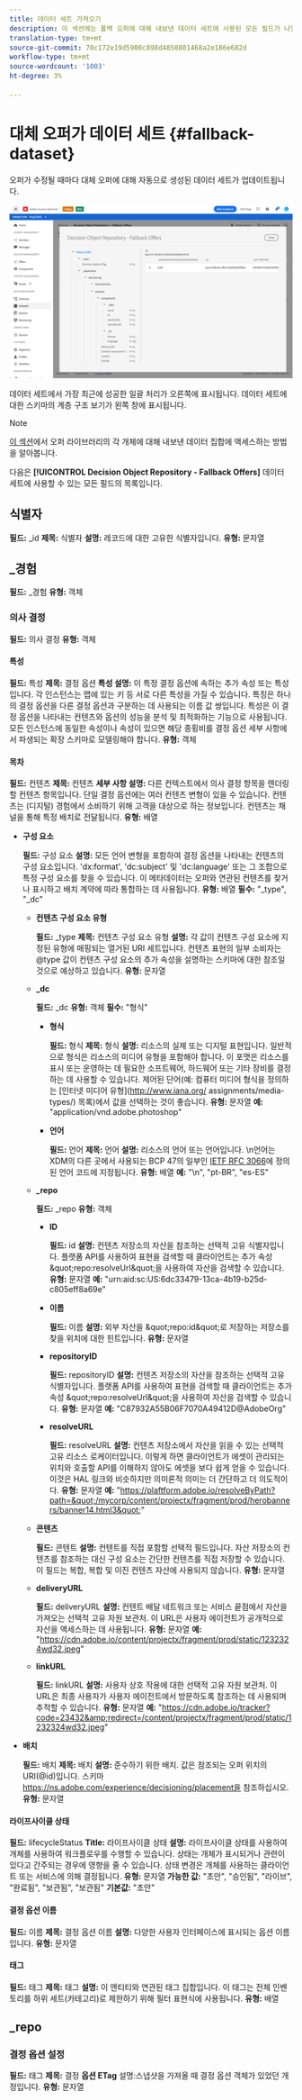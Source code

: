 ```yaml
---
title: 데이터 세트 가져오기
description: 이 섹션에는 폴백 오퍼에 대해 내보낸 데이터 세트에 사용된 모든 필드가 나열됩니다.
translation-type: tm+mt
source-git-commit: 70c172e19d5900c898d4850801468a2e186e682d
workflow-type: tm+mt
source-wordcount: '1003'
ht-degree: 3%

---
```


# 대체 오퍼가 데이터 세트 {#fallback-dataset}

오퍼가 수정될 때마다 대체 오퍼에 대해 자동으로 생성된 데이터 세트가 업데이트됩니다.

![](../../assets/dataset-fallback.png)

데이터 세트에서 가장 최근에 성공한 일괄 처리가 오른쪽에 표시됩니다. 데이터 세트에 대한 스키마의 계층 구조 보기가 왼쪽 창에 표시됩니다.

>[!NOTE]
>
>[이 섹션](../export-catalog/access-dataset.md)에서 오퍼 라이브러리의 각 개체에 대해 내보낸 데이터 집합에 액세스하는 방법을 알아봅니다.

다음은 **[!UICONTROL Decision Object Repository - Fallback Offers]** 데이터 세트에 사용할 수 있는 모든 필드의 목록입니다.

## 식별자

**필드:** _id 
**제목:** 식별자 
**설명:** 레코드에 대한 고유한 식별자입니다.
**유형:** 문자열

## _경험

**필드:** _경험 
**유형:** 객체

### 의사 결정

**필드:** 의사 결정 
**유형:** 객체

#### 특성

**필드:** 특성 
**제목:** 결정 옵션 
**특성 설명:** 이 특정 결정 옵션에 속하는 추가 속성 또는 특성입니다. 각 인스턴스는 맵에 있는 키 등 서로 다른 특성을 가질 수 있습니다. 특징은 하나의 결정 옵션을 다른 결정 옵션과 구분하는 데 사용되는 이름 값 쌍입니다. 특성은 이 결정 옵션을 나타내는 컨텐츠와 옵션의 성능을 분석 및 최적화하는 기능으로 사용됩니다. 모든 인스턴스에 동일한 속성이나 속성이 있으면 해당 종횡비를 결정 옵션 세부 사항에서 파생되는 확장 스키마로 모델링해야 합니다.
**유형:** 객체

<!--Field under Characteristics without title = additionalProperties? Desc = Value of the property. Type: string-->

#### 목차

**필드:** 컨텐츠 
**제목:** 컨텐츠 
**세부 사항 설명:** 다른 컨텍스트에서 의사 결정 항목을 렌더링할 컨텐츠 항목입니다. 단일 결정 옵션에는 여러 컨텐츠 변형이 있을 수 있습니다. 컨텐츠는 (디지털) 경험에서 소비하기 위해 고객을 대상으로 하는 정보입니다. 컨텐츠는 채널을 통해 특정 배치로 전달됩니다.
**유형:** 배열

* **구성 요소**

   **필드:** 구성 요소
   **설명:** 모든 언어 변형을 포함하여 결정 옵션을 나타내는 컨텐츠의 구성 요소입니다. &#39;dx:format&#39;, &#39;dc:subject&#39; 및 &#39;dc:language&#39; 또는 그 조합으로 특정 구성 요소를 찾을 수 있습니다. 이 메타데이터는 오퍼와 연관된 컨텐츠를 찾거나 표시하고 배치 계약에 따라 통합하는 데 사용됩니다.
   **유형:** 배열
   **필수:** &quot;_type&quot;, &quot;_dc&quot;  <!--TBC?-->

   * **컨텐츠 구성 요소 유형**

      **필드:** _type
      **제목:** 컨텐츠 구성 요소 유형
      **설명:** 각 값이 컨텐츠 구성 요소에 지정된 유형에 매핑되는 열거된 URI 세트입니다. 컨텐츠 표현의 일부 소비자는 @type 값이 컨텐츠 구성 요소의 추가 속성을 설명하는 스키마에 대한 참조일 것으로 예상하고 있습니다.
      **유형:** 문자열

   * **_dc**

      **필드:** _dc
      **유형:** 객체
      **필수:** &quot;형식&quot;

      * **형식**

         **필드:** 형식
         **제목:** 형식
         **설명:** 리소스의 실제 또는 디지털 표현입니다. 일반적으로 형식은 리소스의 미디어 유형을 포함해야 합니다. 이 포맷은 리소스를 표시 또는 운영하는 데 필요한 소프트웨어, 하드웨어 또는 기타 장비를 결정하는 데 사용할 수 있습니다. 제어된 단어(예: 컴퓨터 미디어 형식을 정의하는 [인터넷 미디어 유형](http://www.iana.org/ assignments/media-types/) 목록)에서 값을 선택하는 것이 좋습니다.
         **유형:** 문자열
         **예:** &quot;application/vnd.adobe.photoshop&quot;

      * **언어**

         **필드:** 언어
         **제목:** 언어
         **설명:** 리소스의 언어 또는 언어입니다. \n언어는 XDM의 다른 곳에서 사용되는 BCP 47의 일부인 [IETF RFC 3066](https://www.ietf.org/rfc/rfc3066.txt)에 정의된 언어 코드에 지정됩니다.
         **유형:** 배열
         **예:** &quot;\n&quot;, &quot;pt-BR&quot;, &quot;es-ES&quot;
   * **_repo**

      **필드:** _repo
      **유형:** 객체

      * **ID**

         **필드:** id
         **설명:** 컨텐츠 저장소의 자산을 참조하는 선택적 고유 식별자입니다. 플랫폼 API를 사용하여 표현을 검색할 때 클라이언트는 추가 속성 \&quot;repo:resolveUrl\&quot;을 사용하여 자산을 검색할 수 있습니다.
         **유형:** 문자열
         **예:** &quot;urn:aid:sc:US:6dc33479-13ca-4b19-b25d-c805eff8a69e&quot;

      * **이름**

         **필드:** 이름
         **설명:** 외부 자산을 \&quot;repo:id\&quot;로 저장하는 저장소를 찾을 위치에 대한 힌트입니다.
         **유형:** 문자열

      * **repositoryID**

         **필드:** repositoryID
         **설명:** 컨텐츠 저장소의 자산을 참조하는 선택적 고유 식별자입니다. 플랫폼 API를 사용하여 표현을 검색할 때 클라이언트는 추가 속성 \&quot;repo:resolveUrl\&quot;을 사용하여 자산을 검색할 수 있습니다.
         **유형:** 문자열
         **예:** &quot;C87932A55B06F7070A49412D@AdobeOrg&quot;

      * **resolveURL**

         **필드:** resolveURL
         **설명:** 컨텐츠 저장소에서 자산을 읽을 수 있는 선택적 고유 리소스 로케이터입니다. 이렇게 하면 클라이언트가 에셋이 관리되는 위치와 호출할 API를 이해하지 않아도 에셋을 보다 쉽게 얻을 수 있습니다. 이것은 HAL 링크와 비슷하지만 의미론적 의미는 더 간단하고 더 의도적이다.
         **유형:** 문자열
         **예:** &quot;https://plaftform.adobe.io/resolveByPath?path=&quot;/mycorp/content/projectx/fragment/prod/herobanners/banner14.html3&quot;&quot;
   * **콘텐츠**

      **필드:** 콘텐트
      **설명:** 컨텐트를 직접 포함할 선택적 필드입니다. 자산 저장소의 컨텐츠를 참조하는 대신 구성 요소는 간단한 컨텐츠를 직접 저장할 수 있습니다. 이 필드는 복합, 복합 및 이진 컨텐츠 자산에 사용되지 않습니다.
      **유형:** 문자열

   * **deliveryURL**

      **필드:** deliveryURL
      **설명:** 컨텐트 배달 네트워크 또는 서비스 끝점에서 자산을 가져오는 선택적 고유 자원 보관처. 이 URL은 사용자 에이전트가 공개적으로 자산을 액세스하는 데 사용됩니다.
      **유형:** 문자열
      **예:** &quot;https://cdn.adobe.io/content/projectx/fragment/prod/static/1232324wd32.jpeg&quot;

   * **linkURL**

      **필드:** linkURL
      **설명:** 사용자 상호 작용에 대한 선택적 고유 자원 보관처. 이 URL은 최종 사용자가 사용자 에이전트에서 방문하도록 참조하는 데 사용되며 추적할 수 있습니다.
      **유형:** 문자열
      **예:** &quot;https://cdn.adobe.io/tracker?code=23432&amp;redirect=/content/projectx/fragment/prod/static/1232324wd32.jpeg&quot;



* **배치**

   **필드:** 배치
   **제목:** 배치
   **설명:** 준수하기 위한 배치. 값은 참조되는 오퍼 위치의 URI(@id)입니다. 스키마 https://ns.adobe.com/experience/decisioning/placement을 참조하십시오.
   **유형:** 문자열

#### 라이프사이클 상태

**필드:** lifecycleStatus 
**Title:** 라이프사이클 상태 
**설명:** 라이프사이클 상태를 사용하여 개체를 사용하여 워크플로우를 수행할 수 있습니다. 상태는 개체가 표시되거나 관련이 있다고 간주되는 경우에 영향을 줄 수 있습니다. 상태 변경은 개체를 사용하는 클라이언트 또는 서비스에 의해 결정됩니다.
**유형:** 문자열 
**가능한 값:** &quot;초안&quot;, &quot;승인됨&quot;, &quot;라이브&quot;, &quot;완료됨&quot;, &quot;보관됨&quot;, &quot;보관됨&quot; 
**기본값:** &quot;초안&quot;

#### 결정 옵션 이름

**필드:** 이름 
**제목:** 결정 옵션 이름 
**설명:** 다양한 사용자 인터페이스에 표시되는 옵션 이름입니다.
**유형:** 문자열

#### 태그

**필드:** 태그 
**제목:** 태그 
**설명:** 이 엔티티와 연관된 태그 집합입니다. 이 태그는 전체 인벤토리를 하위 세트(카테고리)로 제한하기 위해 필터 표현식에 사용됩니다.
**유형:** 배열

<!--Field without name under tags: Description: An identifier of a tag object. The value is the @id of the tag that is referenced. See tag schema: https://ns.adobe.com/experience/decisioning/tag. Type: string-->

## _repo

### 결정 옵션 설정

**필드:** 태그 
**제목:** 결정 
**옵션 ETag** 설명:스냅샷을 가져올 때 결정 옵션 객체가 있었던 개정입니다.
**유형:** 문자열
